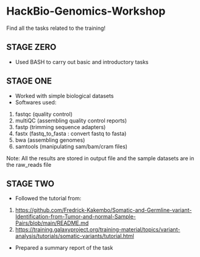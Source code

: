 # HackBio-Genomics-Workshop 

Find all the tasks related to the training!

## STAGE ZERO 
* Used BASH to carry out basic and introductory tasks

## STAGE ONE
* Worked with simple biological datasets
* Softwares used:
1. fastqc (quality control)
2. multiQC (assembling quality control reports)
3. fastp (trimming sequence adapters) 
4. fastx (fastq_to_fasta : convert fastq to fasta) 
6. bwa (assembling genomes)
7. samtools (manipulating sam/bam/cram files) 

Note: All the results are stored in output file and the sample datasets are in the raw_reads file

## STAGE TWO
* Followed the tutorial from:

1. https://github.com/Fredrick-Kakembo/Somatic-and-Germline-variant-Identification-from-Tumor-and-normal-Sample-Pairs/blob/main/README.md
2. https://training.galaxyproject.org/training-material/topics/variant-analysis/tutorials/somatic-variants/tutorial.html

* Prepared a summary report of the task
